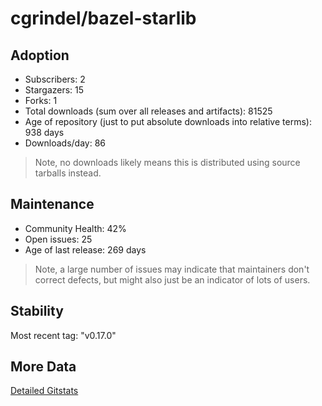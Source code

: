 # cgrindel/bazel-starlib

## Adoption

- Subscribers: 2
- Stargazers: 15
- Forks: 1
- Total downloads (sum over all releases and artifacts): 81525
- Age of repository (just to put absolute downloads into relative terms): 938 days
- Downloads/day: 86

> Note, no downloads likely means this is distributed using source tarballs instead.

## Maintenance

- Community Health: 42%
- Open issues: 25
- Age of last release: 269 days

> Note, a large number of issues may indicate that maintainers don't correct defects, but might also
> just be an indicator of lots of users.

## Stability

Most recent tag: "v0.17.0"

## More Data

[Detailed Gitstats](/bazel-catalog/gitstats/cgrindel/bazel-starlib)

